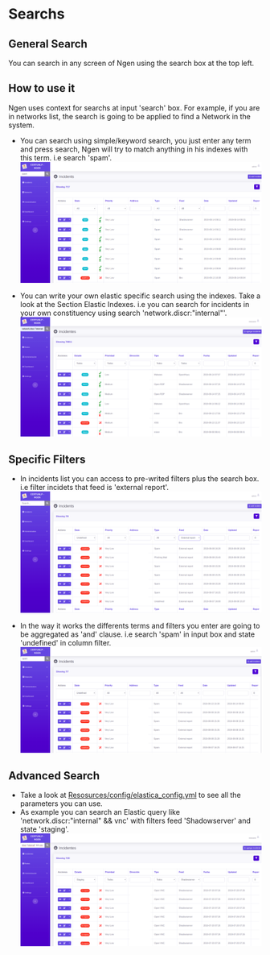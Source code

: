 # Searchs
## General Search

You can search in any screen of Ngen using the search box at the top left.


## How to use it

Ngen uses context for searchs at input 'search' box. For example, if you are in networks list, the search is going to be applied to find a Network in the system.
  * You can search using simple/keyword search, you just enter any term and press search, Ngen will try to match anything in his indexes with this term. i.e search 'spam'.
![alt text](https://github.com/CERTUNLP/NgenBundle/raw/master/Resources/doc/images/searchspam.png)

  * You can write your own elastic specific search using the indexes. Take a look at the Section Elastic Indexes. i.e you can search for incidents in your own constituency using search 'network.discr:"internal"'.
![alt text](https://github.com/CERTUNLP/NgenBundle/raw/master/Resources/doc/images/advancedsearch.png)

  
 ## Specific Filters
 
 * In incidents list you can access to pre-writed filters plus the search box. i.e filter incidets that feed is 'external report'.
![alt text](https://github.com/CERTUNLP/NgenBundle/raw/master/Resources/doc/images/filterexternalreport.png)

* In the way it works the differents terms and filters you enter are going to be aggregated as 'and' clause. i.e search 'spam' in input box and state 'undefined' in column filter.
![alt text](https://github.com/CERTUNLP/NgenBundle/raw/master/Resources/doc/images/spamwithundefined.png)

 ## Advanced Search
 
 * Take a look at [Resosurces/config/elastica_config.yml](https://github.com/CERTUNLP/NgenBundle/blob/master/Resources/config/elastica_config.yml) to see all the parameters you can use.
 * As example you can search an Elastic query like 'network.discr:"internal" && vnc' with filters feed 'Shadowserver' and state 'staging'.
![alt text](https://github.com/CERTUNLP/NgenBundle/raw/master/Resources/doc/images/advancedsearch2.png)
 
